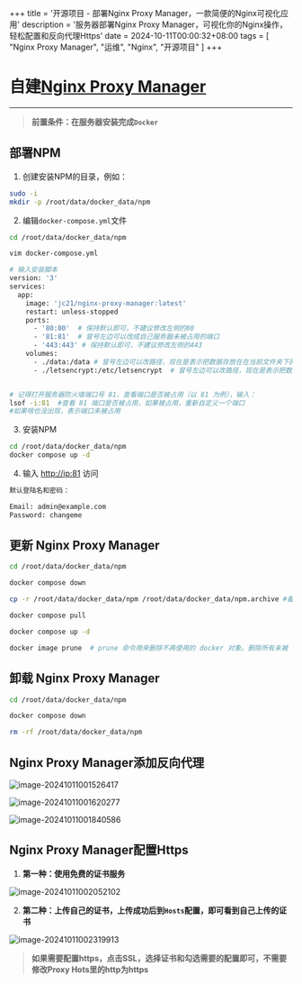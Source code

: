 +++
title = '开源项目 - 部署Nginx Proxy Manager，一款简便的Nginx可视化应用'
description = '服务器部署Nginx Proxy Manager，可视化你的Nginx操作，轻松配置和反向代理Https'
date = 2024-10-11T00:00:32+08:00
tags = [
    "Nginx Proxy Manager",
    "运维",
    "Nginx",
    "开源项目"
]
+++

# 自建[Nginx Proxy Manager](https://nginxproxymanager.com/guide/#quick-setup)
---

> **前置条件：在服务器安装完成`Docker`**

## 部署NPM

1.  创建安装NPM的目录，例如：

```bash
sudo -i
mkdir -p /root/data/docker_data/npm
```

2. 编辑`docker-compose.yml`文件

```bash
cd /root/data/docker_data/npm

vim docker-compose.yml

# 输入安装脚本
version: '3'
services:
  app:
    image: 'jc21/nginx-proxy-manager:latest'
    restart: unless-stopped
    ports:
      - '80:80'  # 保持默认即可，不建议修改左侧的80
      - '81:81'  # 冒号左边可以改成自己服务器未被占用的端口
      - '443:443' # 保持默认即可，不建议修改左侧的443
    volumes:
      - ./data:/data # 冒号左边可以改路径，现在是表示把数据存放在在当前文件夹下的 data 文件夹中
      - ./letsencrypt:/etc/letsencrypt  # 冒号左边可以改路径，现在是表示把数据存放在在当前文件夹下的 letsencrypt 文件夹中


# 记得打开服务器防火墙端口号 81，查看端口是否被占用（以 81 为例），输入：
lsof -i:81  #查看 81 端口是否被占用，如果被占用，重新自定义一个端口
#如果啥也没出现，表示端口未被占用
```

3. 安装NPM

```bash
cd /root/data/docker_data/npm
docker compose up -d
```

4. 输入 [http://ip:81](http://ip:81/) 访问

```bash
默认登陆名和密码：

Email: admin@example.com
Password: changeme
```

## 更新 Nginx Proxy Manager

```bash
cd /root/data/docker_data/npm

docker compose down

cp -r /root/data/docker_data/npm /root/data/docker_data/npm.archive #备份一份数据

docker compose pull

docker compose up -d

docker image prune  # prune 命令用来删除不再使用的 docker 对象。删除所有未被 tag 标记和未被容器使用的镜像
```

## 卸载 Nginx Proxy Manager

```bash
cd /root/data/docker_data/npm

docker compose down

rm -rf /root/data/docker_data/npm
```

## Nginx Proxy Manager添加反向代理

![image-20241011001526417](https://yhyblog-2023-2-8.oss-cn-hangzhou.aliyuncs.com/md/2024/202410110015772.png)

![image-20241011001620277](https://yhyblog-2023-2-8.oss-cn-hangzhou.aliyuncs.com/md/2024/202410110016029.png)

![image-20241011001840586](https://yhyblog-2023-2-8.oss-cn-hangzhou.aliyuncs.com/md/2024/202410110018054.png)



## Nginx Proxy Manager配置Https

1. **第一种：使用免费的证书服务**

![image-20241011002052102](https://yhyblog-2023-2-8.oss-cn-hangzhou.aliyuncs.com/md/2024/202410110020881.png)

2. **第二种：上传自己的证书，上传成功后到`Hosts`配置，即可看到自己上传的证书**

![image-20241011002319913](https://yhyblog-2023-2-8.oss-cn-hangzhou.aliyuncs.com/md/2024/202410110023003.png)


> **如果需要配置https，点击SSL，选择证书和勾选需要的配置即可，不需要修改Proxy Hots里的http为https**
